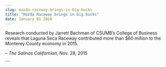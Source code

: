 ```yaml
---
slug: mazda-raceway-brings-in-big-bucks
title: "Mazda Raceway brings in big bucks"
date: January 01 2020
---
```


 
<p>
  Research conducted by Jarrett Bachman of CSUMB’s College of Business reveals
  that Laguna Seca Raceway contributed more than $60 million to the Monterey
  County economy in 2015.
</p>
<p>– <em>The Salinas Californian</em>, Nov. 28, 2015</p>
```
